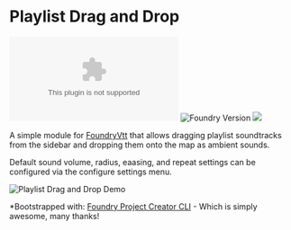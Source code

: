 # Playlist Drag and Drop
![GitHub release (latest by date)](https://img.shields.io/github/downloads/gsimon2/playlist-drag-and-drop/latest/module.zip)
![Foundry Version](https://img.shields.io/badge/dynamic/json?color=orange&label=Foundry%20Version&query=compatibleCoreVersion&url=https%3A%2F%2Fraw.githubusercontent.com%2Fgsimon2%2Fplaylist-drag-and-drop%2Fmain%2Fsrc%2Fmodule.json)
[![](https://img.shields.io/badge/Buy%20Me%20A%20Coffee-%243-blue)](https://www.buymeacoffee.com/gsimon2)

A simple module for [FoundryVtt](https://foundryvtt.com/) that allows dragging playlist soundtracks from the sidebar and dropping them onto the map as ambient sounds.

Default sound volume, radius, eaasing, and repeat settings can be configured via the configure settings menu.

![Playlist Drag and Drop Demo](./playlist-drag-and-drop-demo.gif)

*Bootstrapped with: [Foundry Project Creator CLI](https://gitlab.com/foundry-projects/foundry-pc/create-foundry-project) - Which is simply awesome, many thanks!